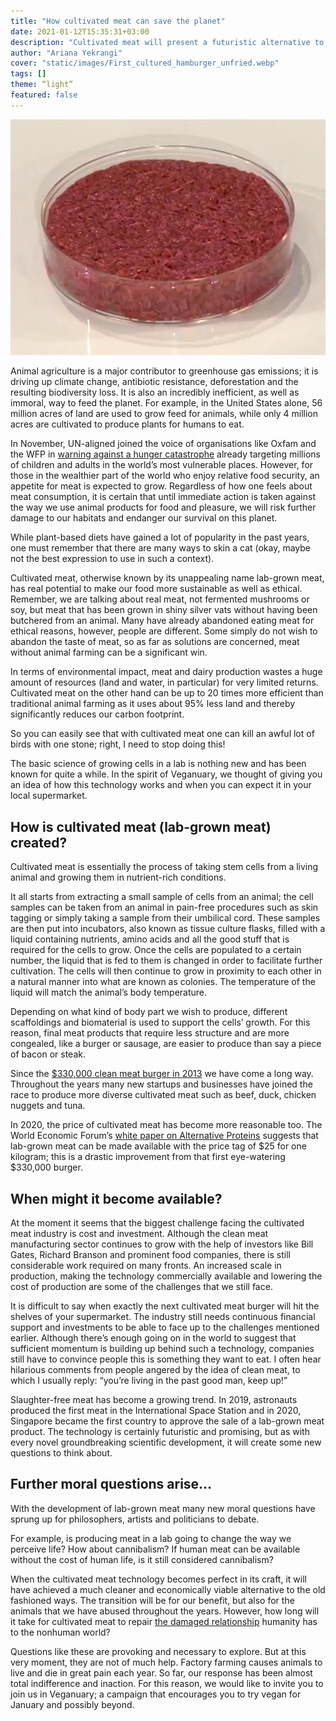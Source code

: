 ```yaml
---
title: "How cultivated meat can save the planet"
date: 2021-01-12T15:35:31+03:00
description: "Cultivated meat will present a futuristic alternative to the callous, unwieldy and unnecessarily wasteful way animals are farmed today."
author: "Ariana Yekrangi"
cover: "static/images/First_cultured_hamburger_unfried.webp"
tags: []
theme: “light”
featured: false
---
```


![Presentation of the worlds first cultured hamburger (yet unfried here) at a news conference in London on 5 August 2013. The cultured meat product was developed by a team of scientists from Maastricht University led by Mark Post at a cost of €250,000. Photo: World Economic Forum](static/images/First_cultured_hamburger_unfried.webp)

Animal agriculture is a major contributor to greenhouse gas emissions; it is driving up climate change, antibiotic resistance, deforestation and the resulting biodiversity loss. It is also an incredibly inefficient, as well as immoral, way to feed the planet. For example, in the United States alone, 56 million acres of land are used to grow feed for animals, while only 4 million acres are cultivated to produce plants for humans to eat.

In November, UN-aligned joined the voice of organisations like Oxfam and the WFP in [warning against a hunger catastrophe](https://un-aligned.org/global-issues/how-to-prevent-the-food-crisis-of-2021/) already targeting millions of children and adults in the world’s most vulnerable places. However, for those in the wealthier part of the world who enjoy relative food security, an appetite for meat is expected to grow. Regardless of how one feels about meat consumption, it is certain that until immediate action is taken against the way we use animal products for food and pleasure, we will risk further damage to our habitats and endanger our survival on this planet. 

While plant-based diets have gained a lot of popularity in the past years, one must remember that there are many ways to skin a cat (okay, maybe not the best expression to use in such a context). 

Cultivated meat, otherwise known by its unappealing name lab-grown meat, has real potential to make our food more sustainable as well as ethical. Remember, we are talking about real meat, not fermented mushrooms or soy, but meat that has been grown in shiny silver vats without having been butchered from an animal. Many have already abandoned eating meat for ethical reasons, however, people are different. Some simply do not wish to abandon the taste of meat, so as far as solutions are concerned, meat without animal farming can be a significant win. 

In terms of environmental impact, meat and dairy production wastes a huge amount of resources (land and water, in particular) for very limited returns. Cultivated meat on the other hand can be up to 20 times more efficient than traditional animal farming as it uses about 95% less land and thereby significantly reduces our carbon footprint. 

So you can easily see that with cultivated meat one can kill an awful lot of birds with one stone; right, I need to stop doing this! 

The basic science of growing cells in a lab is nothing new and has been known for quite a while. In the spirit of Veganuary, we thought of giving you an idea of how this technology works and when you can expect it in your local supermarket.

## **How is cultivated meat (lab-grown meat) created?**

Cultivated meat is essentially the process of taking stem cells from a living animal and growing them in nutrient-rich conditions.

It all starts from extracting a small sample of cells from an animal; the cell samples can be taken from an animal in pain-free procedures such as skin tagging or simply taking a sample from their umbilical cord. These samples are then put into incubators, also known as tissue culture flasks, filled with a liquid containing nutrients, amino acids and all the good stuff that is required for the cells to grow. Once the cells are populated to a certain number, the liquid that is fed to them is changed in order to facilitate further cultivation. The cells will then continue to grow in proximity to each other in a natural manner into what are known as colonies. The temperature of the liquid will match the animal’s body temperature.

Depending on what kind of body part we wish to produce, different scaffoldings and biomaterial is used to support the cells’ growth. For this reason, final meat products that require less structure and are more congealed, like a burger or sausage, are easier to produce than say a piece of bacon or steak. 

Since the [$330,000 clean meat burger in 2013](https://www.nbcnews.com/technolog/intense-flavor-330-000-burger-was-built-lab-hits-spot-6C10835460) we have come a long way. Throughout the years many new startups and businesses have joined the race to produce more diverse cultivated meat such as beef, duck, chicken nuggets and tuna.

In 2020, the price of cultivated meat has become more reasonable too. The World Economic Forum’s [white paper on Alternative Proteins](http://www3.weforum.org/docs/WEF_White_Paper_Alternative_Proteins.pdf) suggests that lab-grown meat can be made available with the price tag of $25 for one kilogram; this is a drastic improvement from that first eye-watering $330,000 burger.

## **When might it become available?**

At the moment it seems that the biggest challenge facing the cultivated meat industry is cost and investment. Although the clean meat manufacturing sector continues to grow with the help of investors like Bill Gates, Richard Branson and prominent food companies, there is still considerable work required on many fronts. An increased scale in production, making the technology commercially available and lowering the cost of production are some of the challenges that we still face.

It is difficult to say when exactly the next cultivated meat burger will hit the shelves of your supermarket. The industry still needs continuous financial support and investments to be able to face up to the challenges mentioned earlier. Although there’s enough going on in the world to suggest that sufficient momentum is building up behind such a technology, companies still have to convince people this is something they want to eat. I often hear hilarious comments from people angered by the idea of clean meat, to which I usually reply: “you’re living in the past good man, keep up!”

Slaughter-free meat has become a growing trend. In 2019, astronauts produced the first meat in the International Space Station and in 2020, Singapore became the first country to approve the sale of a lab-grown meat product. The technology is certainly futuristic and promising, but as with every novel groundbreaking scientific development, it will create some new questions to think about. 

## **Further moral questions arise…**

With the development of lab-grown meat many new moral questions have sprung up for philosophers, artists and politicians to debate.  

For example, is producing meat in a lab going to change the way we perceive life? How about cannibalism? If human meat can be available without the cost of human life, is it still considered cannibalism? 

When the cultivated meat technology becomes perfect in its craft, it will have achieved a much cleaner and economically viable alternative to the old fashioned ways. The transition will be for our benefit, but also for the animals that we have abused throughout the years. However, how long will it take for cultivated meat to repair [the damaged relationship](https://scholarworks.umt.edu/cgi/viewcontent.cgi?article=12263&context=etd) humanity has to the nonhuman world? 

Questions like these are provoking and necessary to explore. But at this very moment, they are not of much help. Factory farming causes animals to live and die in great pain each year. So far, our response has been almost total indifference and inaction. For this reason, we would like to invite you to join us in Veganuary; a campaign that encourages you to try vegan for January and possibly beyond.
